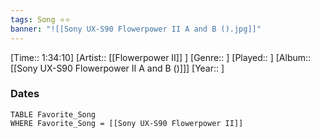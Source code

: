 ```yaml
---
tags: Song ⭐⭐ 
banner: "![[Sony UX-S90 Flowerpower II A and B ().jpg]]"
---
```

[Time:: 1:34:10]
[Artist:: [[Flowerpower II]] ]
[Genre:: ]
[Played:: ]
[Album:: [[Sony UX-S90 Flowerpower II A and B ()]]]
[Year:: ]
### Dates
````dataview
TABLE Favorite_Song
WHERE Favorite_Song = [[Sony UX-S90 Flowerpower II]]
````